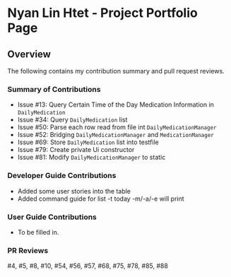 # Nyan Lin Htet - Project Portfolio Page

## Overview
The following contains my contribution summary and pull request reviews.

### Summary of Contributions
- Issue #13: Query Certain Time of the Day Medication Information in `DailyMedication`
- Issue #34: Query `DailyMedication` list
- Issue #50: Parse each row read from file int `DailyMedicationManager`
- Issue #52: Bridging `DailyMedicationManager` and `MedicationManager`
- Issue #69: Store `DailyMedication` list into testfile
- Issue #79: Create private Ui constructor
- Issue #81: Modify `DailyMedicationManager` to static


### Developer Guide Contributions
- Added some user stories into the table
- Added command guide for list -t today -m/-a/-e will print

### User Guide Contributions
- To be filled in.

### PR Reviews
#4, #5, #8, #10, #54, #56, #57, #68, #75, #78, #85, #88